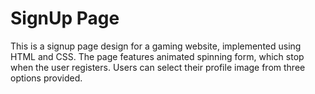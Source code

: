 # SignUp Page 
This is a signup page design for a gaming website, implemented using HTML and CSS. 
The page features animated spinning form, which stop when the user registers. Users can select their profile image from three options provided.
